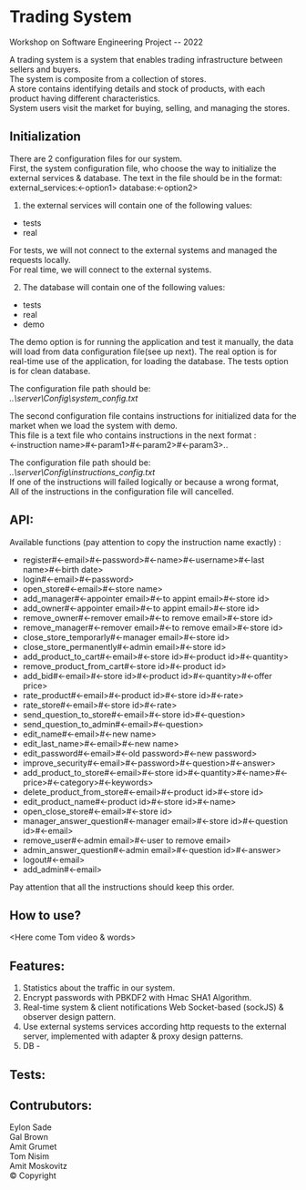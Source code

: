 # Trading System

Workshop on Software Engineering Project -- 2022

A trading system is a system that enables trading infrastructure between sellers and buyers.  
The system is composite from a collection of stores.  
A store contains identifying details and stock of products, with each product having different characteristics.  
System users visit the market for buying, selling, and managing the stores.  

## Initialization
There are 2 configuration files for our system.  
First, the system configuration file, who choose the way to initialize the external services & database.
The text in the file should be in the format:
  external_services:<-option1>
  database:<-option2>
  
1) the external services will contain one of the following values:  
* tests  
* real 

For tests, we will not connect to the external systems and managed the requests locally.  
For real time, we will connect to the external systems.  

2) The database will contain one of the following values:
* tests
* real
* demo

The demo option is for running the application and test it manually, the data will load from data configuration file(see up next).
The real option is for real-time use of the application, for loading the database.
The tests option is for clean database.

The configuration file path should be:  
*..\server\Config\system_config.txt*  

The second configuration file contains instructions for initialized data for the market when we load the system with demo.  
This file is a text file who contains instructions in the next format :  
<-instruction name>#<-param1>#<-param2>#<-param3>..  

The configuration file path should be:  
*..\server\Config\instructions_config.txt*  
If one of the instructions will failed logically or because a wrong format,  
All of the instructions in the configuration file will cancelled.  
 
## API:
Available functions (pay attention to copy the instruction name exactly) :
 * register#<-email>#<-password>#<-name>#<-username>#<-last name>#<-birth date>
 * login#<-email>#<-password>
 * open_store#<-email>#<-store name>
 * add_manager#<-appointer email>#<-to appint email>#<-store id>
 * add_owner#<-appointer email>#<-to appint email>#<-store id>
 * remove_owner#<-remover email>#<-to remove email>#<-store id>
 * remove_manager#<-remover email>#<-to remove email>#<-store id>
 * close_store_temporarly#<-manager email>#<-store id>
 * close_store_permanently#<-admin email>#<-store id>
 * add_product_to_cart#<-email>#<-store id>#<-product id>#<-quantity>
 * remove_product_from_cart#<-store id>#<-product id>
 * add_bid#<-email>#<-store id>#<-product id>#<-quantity>#<-offer price>
 * rate_product#<-email>#<-product id>#<-store id>#<-rate>
 * rate_store#<-email>#<-store id>#<-rate>
 * send_question_to_store#<-email>#<-store id>#<-question>
 * send_question_to_admin#<-email>#<-question>
 * edit_name#<-email>#<-new name>
 * edit_last_name>#<-email>#<-new name>
 * edit_password#<-email>#<-old password>#<-new password>
 * improve_security#<-email>#<-password>#<-question>#<-answer>
 * add_product_to_store#<-email>#<-store id>#<-quantity>#<-name>#<-price>#<-category>#<-keywords>
 * delete_product_from_store#<-email>#<-product id>#<-store id>
 * edit_product_name#<-product id>#<-store id>#<-name>
 * open_close_store#<-email>#<-store id>
 * manager_answer_question#<-manager email>#<-store id>#<-question id>#<-email>
 * remove_user#<-admin email>#<-user to remove email>
 * admin_answer_question#<-admin email>#<-question id>#<-answer>
 * logout#<-email>
 * add_admin#<-email>
 
 
 
Pay attention that all the instructions should keep this order.
 
## How to use?
 <Here come Tom video & words>
  
## Features:
 1. Statistics about the traffic in our system.
 2. Encrypt passwords with PBKDF2 with Hmac SHA1 Algorithm.
 3. Real-time system & client notifications Web Socket-based (sockJS) & observer design pattern.
 4. Use external systems services according http requests to the external server, implemented with adapter & proxy design patterns.
 5. DB - <GAL>
 
 ## Tests: 
 <Here come Eylon words>

## Contrubutors:
Eylon Sade   
Gal Brown  
Amit Grumet  
Tom Nisim  
Amit Moskovitz  
© Copyright


